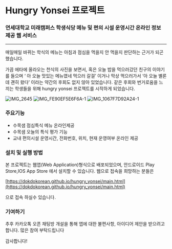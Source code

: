 # Hungry Yonsei 프로젝트
### 연세대학교 미래캠퍼스 학생식당 메뉴 및 편의 시설 운영시간 온라인 정보 제공 웹 서비스

----------------------------

매일매일 바뀌는 학식의 메뉴는 아침과 점심을 먹을지 안 먹을지 판단하는 근거가 되곤했습니다. 

가끔 에타에 올라오는 천식의 사진을 보면서, 혹은 오늘 밥을 먹으러갔던 친구의 이야기를 들으며 ‘ 아 오늘 맛있는 메뉴였네 먹으러 갈걸’ 이거나 막상 먹으러가서 ‘아 오늘 별론데 괜히 왔다’ 이라는 약간의 후회도 없지 않아 있었습니다. 같은 후회와 번거로움을 느끼는 학생들을 위해 hungry yonsei 프로젝트를 시작하게 되었습니다.

![IMG_2645](https://github.com/dokdokorean/hungry_yonsei/assets/92303070/588c75da-90b1-4064-aadf-ab2df9ede200)
![IMG_FE90EF5E6F6A-1](https://github.com/dokdokorean/hungry_yonsei/assets/92303070/eec9a49b-780b-4576-99b4-185f2d0d91ea)
![IMG_1067F7D92A24-1](https://github.com/dokdokorean/hungry_yonsei/assets/92303070/50fadab5-f0ca-4b71-b60f-4cf69c162860)

### 주요기능
- 수목샘 점심특식 메뉴 온라인제공
- 수목샘 오늘의 특식 평가 기능
- 교내 편의시설 운영시간, 전화번호, 위치, 현재 운영여부 온라인 제공

### 설치 및 실행 방법
본 프로젝트는 웹앱(Web Application)형식으로 배포되었으며, 안드로이드 Play Store,IOS App Store 에서 설치할 수 있습니다.
웹으로 접속을 희망하는 분들은 

[https://dokdokorean.github.io/hungry_yonsei/main.html](https://dokdokorean.github.io/hungry_yonsei/main.html)

으로 접속 하실수 있습니다.

### 기여하기
추후 카카오톡 오픈 채팅방 개설을 통해 앱에 대한 불편사항, 아이디어 제안을 받으려고 합니다.
많은 참여 부탁드립니다

감사합니다!








